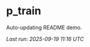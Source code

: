 # p_train

Auto-updating README demo.

<!--START_SECTION:status-->
_Last run: 2025-09-19 11:16 UTC_
<!--END_SECTION:status-->
















































































































































































































































































































































































































































































































































































































































































































